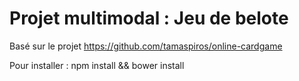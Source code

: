 # Projet multimodal : Jeu de belote

Basé sur le projet https://github.com/tamaspiros/online-cardgame

Pour installer : npm install && bower install
